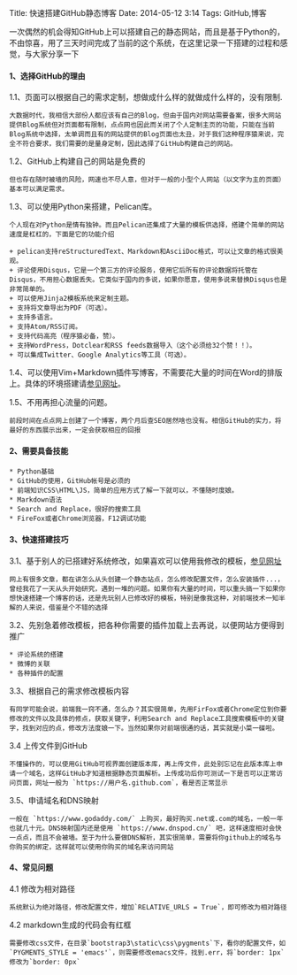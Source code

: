 Title: 快速搭建GitHub静态博客
Date: 2014-05-12 3:14
Tags: GitHub,博客

一次偶然的机会得知GitHub上可以搭建自己的静态网站，而且是基于Python的，不由惊喜，用了三天时间完成了当前的这个系统，在这里记录一下搭建的过程和感觉，与大家分享一下

#### **1、选择GitHub的理由**

1.1、页面可以根据自己的需求定制，想做成什么样的就做成什么样的，没有限制.

    大数据时代，我相信大部份人都应该有自己的Blog，但由于国内对网站需要备案，很多大网站提供Blog系统但对页面都有限制，点点网也因此而关闭了个人定制主页的功能，只能在当前Blog系统中选择，太单调而且有的网站提供的Blog页面也太丑，对于我们这种程序猿来说，完全不符合要求，我们需要的是量身定制，因此选择了GitHub构建自己的网站。

1.2、GitHub上构建自己的网站是免费的
   
    但也存在随时被墙的风险，网速也不尽人意，但对于一般的小型个人网站（以文字为主的页面）基本可以满足需求。

1.3、可以使用Python来搭建，Pelican库。
    
    个人现在对Python是情有独钟。而且Pelican还集成了大量的模板供选择，搭建个简单的网站速度是杠杠的，下面是它的功能介绍

    + pelican支持reStructuredText、Markdown和AsciiDoc格式，可以让文章的格式很美观。
    + 评论使用Disqus，它是一个第三方的评论服务，使用它后所有的评论数据将托管在Disqus，不用担心数据丢失。它类似于国内的多说，如果你愿意，使用多说来替换Disqus也是非常简单的。
    + 可以使用Jinja2模板系统来定制主题。
    + 支持将文章导出为PDF（可选）。
    + 支持多语言。
    + 支持Atom/RSS订阅。
    + 支持代码高亮（程序猿必备，赞）。
    + 支持WordPress，Dotclear和RSS feeds数据导入（这个必须给32个赞！！）。
    + 可以集成Twitter、Google Analytics等工具（可选）。

1.4、可以使用Vim+Markdown插件写博客，不需要花大量的时间在Word的排版上。具体的环境搭建请[参见网址][1]。

1.5、不用再担心流量的问题。

    前段时间在点点网上创建了一个博客，两个月后查SEO居然啥也没有。相信GitHub的实力，将最好的东西展示出来，一定会获取相应的回报


#### **2、需要具备技能**

    * Python基础
    * GitHub的使用，GitHub帐号是必须的
    * 前端知识CSS\HTML\JS，简单的应用方式了解一下就可以，不懂随时度娘。
    * Markdown语法
    * Search and Replace，很好的搜索工具
    * FireFox或者Chrome浏览器，F12调试功能


#### **3、快速搭建技巧**

3.1、基于别人的已搭建好系统修改，如果喜欢可以使用我修改的模板，[参见网址][2]

    网上有很多文章，都在讲怎么从头创建一个静态站点，怎么修改配置文件，怎么安装插件...，曾经我花了一天从头开始研究，遇到一堆的问题。如果你有大量的时间，可以重头搞一下如果你想快速搭建一个博客的话，还是先玩别人已修改好的模板，特别是像我这种，对前端技术一知半解的人来说，借鉴是个不错的选择

3.2、先别急着修改模板，把各种你需要的插件加载上去再说，以便网站方便得到推广

    * 评论系统的搭建
    * 微博的关联
    * 各种插件的配置

3.3、根据自己的需求修改模板内容

    有同学可能会说，前端我一窍不通，怎么办？其实很简单，先用FirFox或者Chrome定位到你要修改的文件以及具体的修点，获取关键字，利用Search and Replace工具搜索模板中的关键字，找到对应的点，修改方法度娘一下。当然如果你对前端很通的话，其实就是小菜一碟啦。

3.4 上传文件到GitHub
    
    不懂操作的，可以使用GitHub可视界面创建版本库，再上传文件，此处别忘记在此版本库上申请一个域名，这样GitHub才知道根据静态页面解析。上传成功后你可测试一下是否可以正常访问页面，网址一般为 `https://用户名.github.com`，看是否正常显示

3.5、申请域名和DNS映射
    
    一般在 `https://www.godaddy.com/` 上购买，最好购买.net或.com的域名，一般一年也就几十元。DNS映射国内还是使用 `https://www.dnspod.cn/` 吧，这样速度相对会快一点点，而且不会被墙。至于为什么要做DNS解析，其实很简单，需要将你github上的域名与你购买的绑定，这样就可以使用你购买的域名来访问网站



#### **4、常见问题**

4.1 修改为相对路径
    
    系统默认为绝对路径，修改配置文件，增加`RELATIVE_URLS = True`，即可修改为相对路径

4.2 markdown生成的代码会有红框
    
    需要修改css文件，在目录`bootstrap3\static\css\pygments`下，看你的配置文件，如`PYGMENTS_STYLE = 'emacs'`，则需要修改emacs文件，找到.err，将`border: 1px`修改为`border: 0px`


[1]: vim_markdown_ex.html
[2]: https://github.com/webhhh/myblog-pelican

